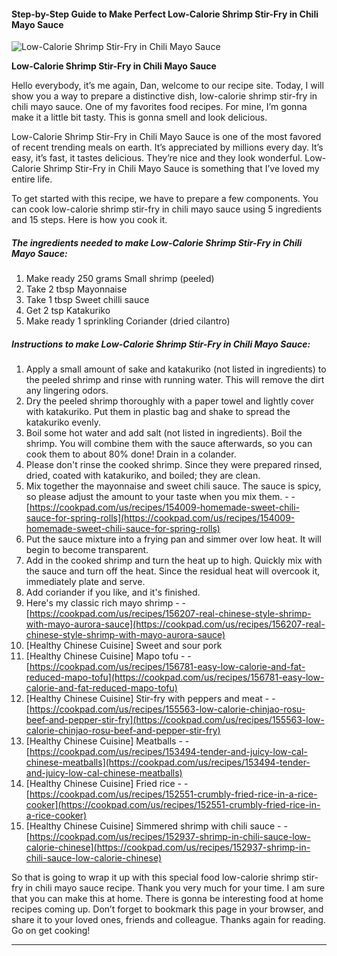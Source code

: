             

#### Step-by-Step Guide to Make Perfect Low-Calorie Shrimp Stir-Fry in Chili Mayo Sauce

![Low-Calorie Shrimp Stir-Fry in Chili Mayo Sauce](https://img-global.cpcdn.com/recipes/6634851445768192/751x532cq70/low-calorie-shrimp-stir-fry-in-chili-mayo-sauce-recipe-main-photo.jpg)

**Low-Calorie Shrimp Stir-Fry in Chili Mayo Sauce**

Hello everybody, it’s me again, Dan, welcome to our recipe site. Today, I will show you a way to prepare a distinctive dish, low-calorie shrimp stir-fry in chili mayo sauce. One of my favorites food recipes. For mine, I’m gonna make it a little bit tasty. This is gonna smell and look delicious.

Low-Calorie Shrimp Stir-Fry in Chili Mayo Sauce is one of the most favored of recent trending meals on earth. It’s appreciated by millions every day. It’s easy, it’s fast, it tastes delicious. They’re nice and they look wonderful. Low-Calorie Shrimp Stir-Fry in Chili Mayo Sauce is something that I’ve loved my entire life.

To get started with this recipe, we have to prepare a few components. You can cook low-calorie shrimp stir-fry in chili mayo sauce using 5 ingredients and 15 steps. Here is how you cook it.

##### The ingredients needed to make Low-Calorie Shrimp Stir-Fry in Chili Mayo Sauce:

1.  Make ready 250 grams Small shrimp (peeled)
2.  Take 2 tbsp Mayonnaise
3.  Take 1 tbsp Sweet chilli sauce
4.  Get 2 tsp Katakuriko
5.  Make ready 1 sprinkling Coriander (dried cilantro)

##### Instructions to make Low-Calorie Shrimp Stir-Fry in Chili Mayo Sauce:

1.  Apply a small amount of sake and katakuriko (not listed in ingredients) to the peeled shrimp and rinse with running water. This will remove the dirt any lingering odors.
2.  Dry the peeled shrimp thoroughly with a paper towel and lightly cover with katakuriko. Put them in plastic bag and shake to spread the katakuriko evenly.
3.  Boil some hot water and add salt (not listed in ingredients). Boil the shrimp. You will combine them with the sauce afterwards, so you can cook them to about 80% done! Drain in a colander.
4.  Please don't rinse the cooked shrimp. Since they were prepared rinsed, dried, coated with katakuriko, and boiled; they are clean.
5.  Mix together the mayonnaise and sweet chili sauce. The sauce is spicy, so please adjust the amount to your taste when you mix them. - - [https://cookpad.com/us/recipes/154009-homemade-sweet-chili-sauce-for-spring-rolls](https://cookpad.com/us/recipes/154009-homemade-sweet-chili-sauce-for-spring-rolls)
6.  Put the sauce mixture into a frying pan and simmer over low heat. It will begin to become transparent.
7.  Add in the cooked shrimp and turn the heat up to high. Quickly mix with the sauce and turn off the heat. Since the residual heat will overcook it, immediately plate and serve.
8.  Add coriander if you like, and it's finished.
9.  Here's my classic rich mayo shrimp - - [https://cookpad.com/us/recipes/156207-real-chinese-style-shrimp-with-mayo-aurora-sauce](https://cookpad.com/us/recipes/156207-real-chinese-style-shrimp-with-mayo-aurora-sauce)
10.  \[Healthy Chinese Cuisine\] Sweet and sour pork
11.  \[Healthy Chinese Cuisine\] Mapo tofu - - [https://cookpad.com/us/recipes/156781-easy-low-calorie-and-fat-reduced-mapo-tofu](https://cookpad.com/us/recipes/156781-easy-low-calorie-and-fat-reduced-mapo-tofu)
12.  \[Healthy Chinese Cuisine\] Stir-fry with peppers and meat - - [https://cookpad.com/us/recipes/155563-low-calorie-chinjao-rosu-beef-and-pepper-stir-fry](https://cookpad.com/us/recipes/155563-low-calorie-chinjao-rosu-beef-and-pepper-stir-fry)
13.  \[Healthy Chinese Cuisine\] Meatballs - - [https://cookpad.com/us/recipes/153494-tender-and-juicy-low-cal-chinese-meatballs](https://cookpad.com/us/recipes/153494-tender-and-juicy-low-cal-chinese-meatballs)
14.  \[Healthy Chinese Cuisine\] Fried rice - - [https://cookpad.com/us/recipes/152551-crumbly-fried-rice-in-a-rice-cooker](https://cookpad.com/us/recipes/152551-crumbly-fried-rice-in-a-rice-cooker)
15.  \[Healthy Chinese Cuisine\] Simmered shrimp with chili sauce - - [https://cookpad.com/us/recipes/152937-shrimp-in-chili-sauce-low-calorie-chinese](https://cookpad.com/us/recipes/152937-shrimp-in-chili-sauce-low-calorie-chinese)

So that is going to wrap it up with this special food low-calorie shrimp stir-fry in chili mayo sauce recipe. Thank you very much for your time. I am sure that you can make this at home. There is gonna be interesting food at home recipes coming up. Don’t forget to bookmark this page in your browser, and share it to your loved ones, friends and colleague. Thanks again for reading. Go on get cooking!

* * *